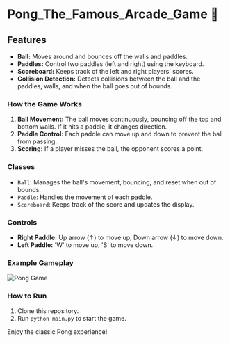 # Pong_The_Famous_Arcade_Game 🏓

## Features
- **Ball:** Moves around and bounces off the walls and paddles.
- **Paddles:** Control two paddles (left and right) using the keyboard.
- **Scoreboard:** Keeps track of the left and right players' scores.
- **Collision Detection:** Detects collisions between the ball and the paddles, walls, and when the ball goes out of bounds.

### How the Game Works
1. **Ball Movement:** The ball moves continuously, bouncing off the top and bottom walls. If it hits a paddle, it changes direction.
2. **Paddle Control:** Each paddle can move up and down to prevent the ball from passing.
3. **Scoring:** If a player misses the ball, the opponent scores a point.

### Classes
- `Ball`: Manages the ball's movement, bouncing, and reset when out of bounds.
- `Paddle`: Handles the movement of each paddle.
- `Scoreboard`: Keeps track of the score and updates the display.

### Controls
- **Right Paddle:** Up arrow (↑) to move up, Down arrow (↓) to move down.
- **Left Paddle:** 'W' to move up, 'S' to move down.

### Example Gameplay

![Pong Game](https://github.com/user-attachments/assets/12b344e9-353a-40ef-bb3f-baa00a317e2c)

### How to Run
1. Clone this repository.
2. Run `python main.py` to start the game.

Enjoy the classic Pong experience!

